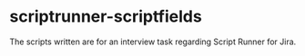 # scriptrunner-scriptfields
The scripts written are for an interview task regarding Script Runner for Jira.
